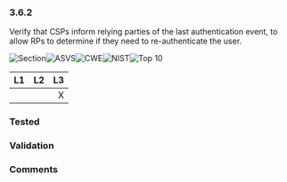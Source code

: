 ### 3.6.2 
Verify that CSPs inform relying parties of the last authentication event, to allow RPs to determine if they need to re-authenticate the user.

![Section](https://img.shields.io/badge/V3-green.svg)![ASVS](https://img.shields.io/badge/ASVS-3.6.2-blue.svg)![CWE](https://img.shields.io/badge/CWE-613-red.svg)![NIST](https://img.shields.io/badge/NIST-7.2.1-important.svg)![Top 10](https://img.shields.io/badge/--lightgray.svg)

| L1| L2| L3|
| --|:--:|-:|
|  |  | X |

### Tested

### Validation

### Comments

        